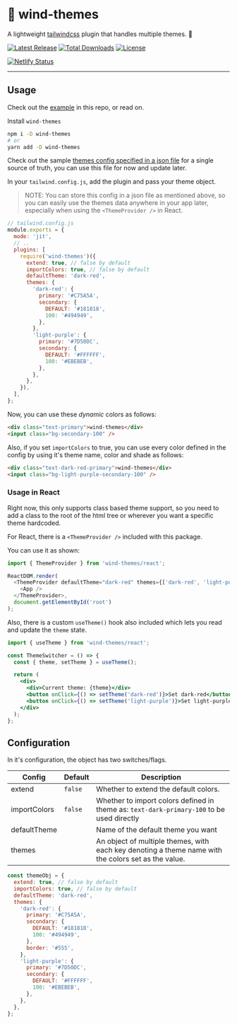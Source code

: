 # 🎨 wind-themes

A lightweight [tailwindcss](https://tailwindcss.com) plugin that handles multiple themes. 🎨

<p>

<a href="https://github.com/vaibhavshn/wind-themes/releases"><img src="https://img.shields.io/npm/v/wind-themes.svg" alt="Latest Release"></a>
<a href="https://www.npmjs.com/package/wind-themes"><img src="https://img.shields.io/npm/dt/wind-themes.svg" alt="Total Downloads"></a>
<a href="https://github.com/vaibhavshn/wind-themes/blob/main/packages/wind-themes/LICENSE"><img src="https://img.shields.io/npm/l/wind-themes.svg" alt="License"></a>

</p>

<a href="https://wind-themes.netlify.app"><img src="https://api.netlify.com/api/v1/badges/4db8f230-0b65-48d8-9205-989e99842a1c/deploy-status" alt="Netlify Status"/></a>

---

## Usage

Check out the [example](./packages/example) in this repo, or read on.

Install `wind-themes`

```sh
npm i -D wind-themes
# or
yarn add -D wind-themes
```

Check out the sample [themes config specified in a json file](./packages/example/src/themes.json) for a single source of truth, you can use this file for now and update later.

In your `tailwind.config.js`, add the plugin and pass your theme object.

> NOTE: You can store this config in a json file as mentioned above, so you can easily use the themes data anywhere in your app later, especially when using the `<ThemeProvider />` in React.

```js
// tailwind.config.js
module.exports = {
  mode: 'jit',
  // ..
  plugins: [
    require('wind-themes')({
      extend: true, // false by default
      importColors: true, // false by default
      defaultTheme: 'dark-red',
      themes: {
        'dark-red': {
          primary: '#C75A5A',
          secondary: {
            DEFAULT: '#181818',
            100: '#494949',
          },
        },
        'light-purple': {
          primary: '#7D50DC',
          secondary: {
            DEFAULT: '#FFFFFF',
            100: '#EBEBEB',
          },
        },
      },
    }),
  ],
};
```

Now, you can use these _dynamic_ colors as follows:

```html
<div class="text-primary">wind-themes</div>
<input class="bg-secondary-100" />
```

Also, if you set `importColors` to true, you can use every color defined in the config by using it's theme name, color and shade as follows:

```html
<div class="text-dark-red-primary">wind-themes</div>
<input class="bg-light-purple-secondary-100" />
```

### Usage in React

Right now, this only supports class based theme support, so you need to add a class to the root of the html tree or wherever you want a specific theme hardcoded.

For React, there is a `<ThemeProvider />` included with this package.

You can use it as shown:

```js
import { ThemeProvider } from 'wind-themes/react';

ReactDOM.render(
  <ThemeProvider defaultTheme="dark-red" themes={['dark-red', 'light-purple']}>
    <App />
  </ThemeProvider>,
  document.getElementById('root')
);
```

Also, there is a custom `useTheme()` hook also included which lets you read and update the `theme` state.

```jsx
import { useTheme } from 'wind-themes/react';

const ThemeSwitcher = () => {
  const { theme, setTheme } = useTheme();

  return (
    <div>
      <div>Current theme: {theme}</div>
      <button onClick={() => setTheme('dark-red')}>Set dark-red</button>
      <button onClick={() => setTheme('light-purple')}>Set light-purple</button>
    </div>
  );
};
```

## Configuration

In it's configuration, the object has two switches/flags.

| Config       | Default | Description                                                                                         |
| ------------ | ------- | --------------------------------------------------------------------------------------------------- |
| extend       | `false` | Whether to extend the default colors.                                                               |
| importColors | `false` | Whether to import colors defined in theme as: `text-dark-primary-100` to be used directly           |
| defaultTheme |         | Name of the default theme you want                                                                  |
| themes       |         | An object of multiple themes, with each key denoting a theme name with the colors set as the value. |

```js
const themeObj = {
  extend: true, // false by default
  importColors: true, // false by default
  defaultTheme: 'dark-red',
  themes: {
    'dark-red': {
      primary: '#C75A5A',
      secondary: {
        DEFAULT: '#181818',
        100: '#494949',
      },
      border: '#555',
    },
    'light-purple': {
      primary: '#7D50DC',
      secondary: {
        DEFAULT: '#FFFFFF',
        100: '#EBEBEB',
      },
    },
  },
};
```
